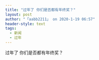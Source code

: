 ```yaml
---
title: "过年了 你们是否都有年终奖？"
layout: post
author: "「aabb2211」 on 2020-1-19 06:57"
header-style: text
tags:
  - 新闻
  - 过年
---
```


<head></head>
<body>
  过年了 你们是否都有年终奖？
 <br>
</body>


